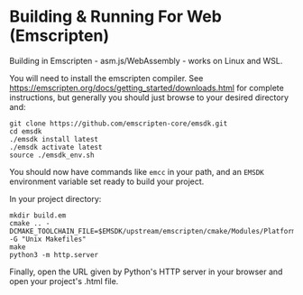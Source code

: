 # Building & Running For Web (Emscripten)

Building in Emscripten - asm.js/WebAssembly - works on Linux and WSL.

You will need to install the emscripten compiler. See https://emscripten.org/docs/getting_started/downloads.html for complete instructions, but generally you should just browse to your desired directory and:

```
git clone https://github.com/emscripten-core/emsdk.git
cd emsdk
./emsdk install latest
./emsdk activate latest
source ./emsdk_env.sh
```

You should now have commands like `emcc` in your path, and an `EMSDK` environment variable set ready to build your project.

In your project directory:

``` shell
mkdir build.em
cmake .. -DCMAKE_TOOLCHAIN_FILE=$EMSDK/upstream/emscripten/cmake/Modules/Platform/Emscripten.cmake -G "Unix Makefiles"
make
python3 -m http.server
```
Finally, open the URL given by Python's HTTP server in your browser and open your project's .html file.
